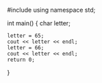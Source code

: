 #include <iostream>
using namespace std;

int main()
{
    char letter;
    
    letter = 65;
    cout << letter << endl;
    letter = 66;
    cout << letter << endl;
    return 0;
}